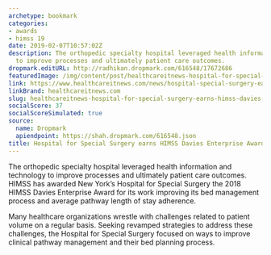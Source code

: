 ```yaml
---
archetype: bookmark
categories:
- awards
- himss 19
date: 2019-02-07T10:57:02Z
description: The orthopedic specialty hospital leveraged health information and technology
  to improve processes and ultimately patient care outcomes.
dropmark.editURL: http://radhikan.dropmark.com/616548/17672686
featuredImage: /img/content/post/healthcareitnews-hospital-for-special-surgery-earns-himss-davies-enterprise-award.jpg
link: https://www.healthcareitnews.com/news/hospital-special-surgery-earns-himss-davies-enterprise-award
linkBrand: healthcareitnews.com
slug: healthcareitnews-hospital-for-special-surgery-earns-himss-davies-enterprise-award
socialScore: 37
socialScoreSimulated: true
source:
  name: Dropmark
  apiendpoint: https://shah.dropmark.com/616548.json
title: Hospital for Special Surgery earns HIMSS Davies Enterprise Award
---
```

The orthopedic specialty hospital leveraged health information and technology to improve processes and ultimately patient care outcomes. HIMSS has awarded New York’s Hospital for Special Surgery the 2018 HIMSS Davies Enterprise Award for its work improving its bed management process and average pathway length of stay adherence.

Many healthcare organizations wrestle with challenges related to patient volume on a regular basis. Seeking revamped strategies to address these challenges, the Hospital for Special Surgery focused on ways to improve clinical pathway management and their bed planning process.

